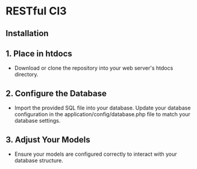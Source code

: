 # RESTful CI3
## Installation
## 1. Place in htdocs

- Download or clone the repository into your web server's htdocs directory.
## 2.  Configure the Database

- Import the provided SQL file into your database.
Update your database configuration in the application/config/database.php file to match your database settings.
## 3. Adjust Your Models

- Ensure your models are configured correctly to interact with your database structure.
